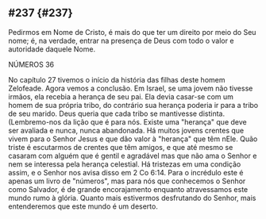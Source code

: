 ## #237 {#237}

Pedirmos em Nome de Cristo, é mais do que ter um direito por meio do Seu nome; é, na verdade, entrar na presença de Deus com todo o valor e autoridade daquele Nome.

NÚMEROS 36

No capítulo 27 tivemos o início da história das filhas deste homem Zelofeade. Agora vemos a conclusão. Em Israel, se uma jovem não tivesse irmãos, ela recebia a herança de seu pai. Ela devia casar-se com um homem de sua própria tribo, do contrário sua herança poderia ir para a tribo de seu marido. Deus queria que cada tribo se mantivesse distinta. (Lembremo-nos da lição que é para nós. Existe uma &quot;herança&quot; que deve ser avaliada e nunca, nunca abandonada. Há muitos jovens crentes que vivem para o Senhor Jesus e que dão valor à &quot;herança&quot; que têm nEle. Quão triste é escutarmos de crentes que têm amigos, e que até mesmo se casaram com alguém que é gentil e agradável mas que não ama o Senhor e nem se interessa pela herança celestial. Há tristezas em uma condição assim, e o Senhor nos avisa disso em 2 Co 6:14\. Para o incrédulo este é apenas um livro de &quot;números&quot;, mas para nós que conhecemos o Senhor como Salvador, é de grande encorajamento enquanto atravessamos este mundo rumo à glória. Quanto mais estivermos desfrutando do Senhor, mais entenderemos que este mundo é um deserto.